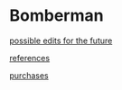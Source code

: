 # Bomberman

[possible edits for the future](docs/possible_edits_for_the_future.md)

[references](docs/references.md)

[purchases](docs/purchasable_name_conventions.md)
